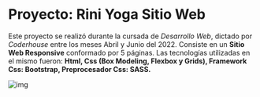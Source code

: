 # Proyecto: Rini Yoga Sitio Web

Este proyecto se realizó durante la cursada de *Desarrollo Web*, dictado por *Coderhouse* entre los meses Abril y Junio del 2022.
Consiste en un **Sitio Web Responsive** conformado por 5 páginas.
Las tecnologías utilizadas en el mismo fueron: **Html, Css (Box Modeling, Flexbox y Grids), Framework Css: Bootstrap, Preprocesador Css: SASS.**

![img](https://alesouz4.github.io/riniyoga/)
